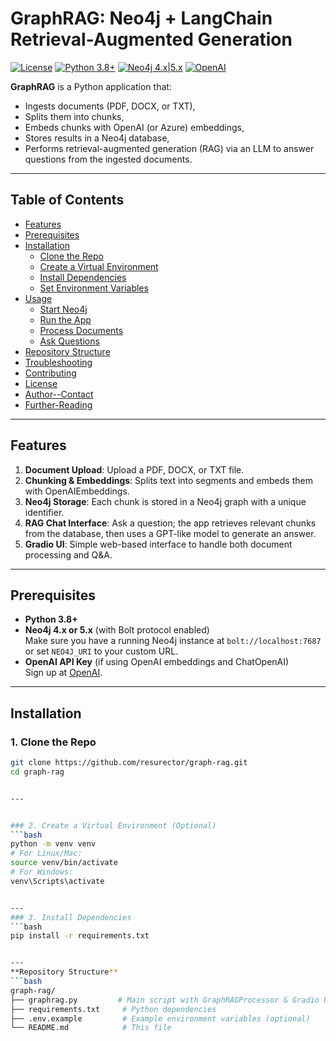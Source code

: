 # GraphRAG: Neo4j + LangChain Retrieval-Augmented Generation

[![License](https://img.shields.io/badge/License-MIT-blue.svg)](#license)
[![Python 3.8+](https://img.shields.io/badge/Python-3.8%2B-green.svg)](#prerequisites)
[![Neo4j 4.x|5.x](https://img.shields.io/badge/Neo4j-4.x%20%7C%205.x-008CC1.svg)](https://neo4j.com/)
[![OpenAI](https://img.shields.io/badge/OpenAI-API%20Key-lightgrey)](https://platform.openai.com/)

**GraphRAG** is a Python application that:
- Ingests documents (PDF, DOCX, or TXT),
- Splits them into chunks,
- Embeds chunks with OpenAI (or Azure) embeddings,
- Stores results in a Neo4j database,
- Performs retrieval-augmented generation (RAG) via an LLM to answer questions from the ingested documents.

---

## Table of Contents
- [Features](#features)
- [Prerequisites](#prerequisites)
- [Installation](#installation)
  - [Clone the Repo](#1-clone-the-repo)
  - [Create a Virtual Environment](#2-create-a-virtual-environment-optional)
  - [Install Dependencies](#3-install-dependencies)
  - [Set Environment Variables](#4-set-environment-variables)
- [Usage](#usage)
  - [Start Neo4j](#start-neo4j)
  - [Run the App](#run-the-app)
  - [Process Documents](#process-documents)
  - [Ask Questions](#ask-questions)
- [Repository Structure](#repository-structure)
- [Troubleshooting](#troubleshooting)
- [Contributing](#contributing)
- [License](#license)
- [Author--Contact](#author--contact)
- [Further-Reading](#further-reading)

---

## Features

1. **Document Upload**: Upload a PDF, DOCX, or TXT file.  
2. **Chunking & Embeddings**: Splits text into segments and embeds them with OpenAIEmbeddings.  
3. **Neo4j Storage**: Each chunk is stored in a Neo4j graph with a unique identifier.  
4. **RAG Chat Interface**: Ask a question; the app retrieves relevant chunks from the database, then uses a GPT-like model to generate an answer.  
5. **Gradio UI**: Simple web-based interface to handle both document processing and Q&A.

---

## Prerequisites

- **Python 3.8+**
- **Neo4j 4.x or 5.x** (with Bolt protocol enabled)  
  Make sure you have a running Neo4j instance at `bolt://localhost:7687` or set `NEO4J_URI` to your custom URL.
- **OpenAI API Key** (if using OpenAI embeddings and ChatOpenAI)  
  Sign up at [OpenAI](https://platform.openai.com/).

---
## Installation

### 1. Clone the Repo
```bash
git clone https://github.com/resurector/graph-rag.git
cd graph-rag


---


### 2. Create a Virtual Environment (Optional)
```bash
python -m venv venv
# For Linux/Mac:
source venv/bin/activate
# For Windows:
venv\Scripts\activate


---
### 3. Install Dependencies
```bash
pip install -r requirements.txt


---
**Repository Structure**
```bash
graph-rag/
├── graphrag.py         # Main script with GraphRAGProcessor & Gradio UI
├── requirements.txt     # Python dependencies
├── .env.example         # Example environment variables (optional)
└── README.md            # This file






